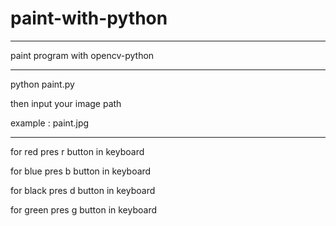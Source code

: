 # paint-with-python
____________________________
paint program with opencv-python
_________________________

python paint.py


then input your image path

example :  paint.jpg
____________________________________


for red pres r button in keyboard

for blue pres b button in keyboard

for black pres d button in keyboard

for green pres g button in keyboard
